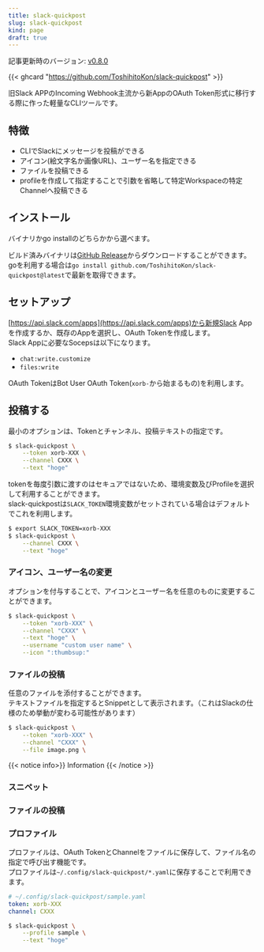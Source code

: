 ```yaml
---
title: slack-quickpost
slug: slack-quickpost
kind: page
draft: true
---
```


記事更新時のバージョン: [v0.8.0](https://github.com/ToshihitoKon/slack-quickpost/releases/tag/v0.8.0)

{{< ghcard "https://github.com/ToshihitoKon/slack-quickpost" >}}

旧Slack APPのIncoming Webhook主流から新AppのOAuth Token形式に移行する際に作った軽量なCLIツールです。

## 特徴

- CLIでSlackにメッセージを投稿ができる
- アイコン(絵文字名か画像URL)、ユーザー名を指定できる
- ファイルを投稿できる
- profileを作成して指定することで引数を省略して特定Workspaceの特定Channelへ投稿できる

## インストール

バイナリかgo installのどちらかから選べます。

ビルド済みバイナリは<a target="_blank" href="https://github.com/ToshihitoKon/slack-quickpost/releases">GitHub Release</a>からダウンロードすることができます。  
goを利用する場合は`go install github.com/ToshihitoKon/slack-quickpost@latest`で最新を取得できます。

## セットアップ

[https://api.slack.com/apps](https://api.slack.com/apps)から新規Slack Appを作成するか、既存のAppを選択し、OAuth Tokenを作成します。  
Slack Appに必要なSocepsは以下になります。

- `chat:write.customize`
- `files:write`

OAuth TokenはBot User OAuth Token(`xorb-`から始まるもの)を利用します。

## 投稿する

最小のオプションは、Tokenとチャンネル、投稿テキストの指定です。
```bash
$ slack-quickpost \
    --token xorb-XXX \
    --channel CXXX \
    --text "hoge"
```

tokenを毎度引数に渡すのはセキュアではないため、環境変数及びProfileを選択して利用することができます。  
slack-quickpostは`SLACK_TOKEN`環境変数がセットされている場合はデフォルトでこれを利用します。

```bash
$ export SLACK_TOKEN=xorb-XXX
$ slack-quickpost \
    --channel CXXX \
    --text "hoge"
```

### アイコン、ユーザー名の変更

オプションを付与することで、アイコンとユーザー名を任意のものに変更することができます。

```bash
$ slack-quickpost \
    --token "xorb-XXX" \
    --channel "CXXX" \
    --text "hoge" \
    --username "custom user name" \
    --icon ":thumbsup:"    
```

### ファイルの投稿

任意のファイルを添付することができます。  
テキストファイルを指定するとSnippetとして表示されます。（これはSlackの仕様のため挙動が変わる可能性があります）

```bash
$ slack-quickpost \
    --token "xorb-XXX" \
    --channel "CXXX" \
    --file image.png \
```

{{< notice info>}}
Information
{{< /notice >}}

### スニペット

### ファイルの投稿

### プロファイル

プロファイルは、OAuth TokenとChannelをファイルに保存して、ファイル名の指定で呼び出す機能です。  
プロファイルは`~/.config/slack-quickpost/*.yaml`に保存することで利用できます。  

```yaml
# ~/.config/slack-quickpost/sample.yaml
token: xorb-XXX
channel: CXXX
```

```bash
$ slack-quickpost \
    --profile sample \
    --text "hoge"
```
